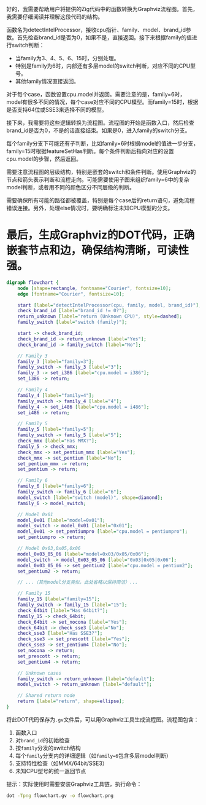 好的，我需要帮助用户将提供的Zig代码中的函数转换为Graphviz流程图。首先，我需要仔细阅读并理解这段代码的结构。

函数名为detectIntelProcessor，接收cpu指针、family、model、brand_id参数。首先检查brand_id是否为0，如果不是，直接返回。接下来根据family的值进行switch判断：

- 当family为3、4、5、6、15时，分别处理。
- 特别是family为6时，内部还有多层model的switch判断，对应不同的CPU型号。
- 其他family情况直接返回。

对于每个case，函数设置cpu.model并返回。需要注意的是，family=6时，model有很多不同的情况，每个case对应不同的CPU模型。而family=15时，根据是否支持64位或SSE3来选择不同的模型。

接下来，我需要将这些逻辑转换为流程图。流程图的开始是函数入口，然后检查brand_id是否为0，不是的话直接结束。如果是0，进入family的switch分支。

每个family分支下可能还有子判断，比如family=6时根据model的值进一步分支，family=15时根据featureSetHas判断。每个条件判断后指向对应的设置cpu.model的步骤，然后返回。

需要注意流程图的层级结构，特别是嵌套的switch和条件判断。使用Graphviz的节点和箭头表示判断和流程走向。可能需要使用子图来组织family=6中的复杂model判断，或者用不同的颜色区分不同层级的判断。

需要确保所有可能的路径都被覆盖，特别是每个case后的return语句，避免流程错误连接。另外，处理else情况时，要明确标注未知CPU模型的分支。

最后，生成Graphviz的DOT代码，正确嵌套节点和边，确保结构清晰，可读性强。
================================================
```dot
digraph flowchart {
    node [shape=rectangle, fontname="Courier", fontsize=10];
    edge [fontname="Courier", fontsize=10];

    start [label="detectIntelProcessor(cpu, family, model, brand_id)"];
    check_brand_id [label="brand_id != 0?"];
    return_unknown [label="return (Unknown CPU)", style=dashed];
    family_switch [label="switch (family)"];

    start -> check_brand_id;
    check_brand_id -> return_unknown [label="Yes"];
    check_brand_id -> family_switch [label="No"];

    // Family 3
    family_3 [label="family=3"];
    family_switch -> family_3 [label="3"];
    family_3 -> set_i386 [label="cpu.model = i386"];
    set_i386 -> return;

    // Family 4
    family_4 [label="family=4"];
    family_switch -> family_4 [label="4"];
    family_4 -> set_i486 [label="cpu.model = i486"];
    set_i486 -> return;

    // Family 5
    family_5 [label="family=5"];
    family_switch -> family_5 [label="5"];
    check_mmx [label="Has MMX?"];
    family_5 -> check_mmx;
    check_mmx -> set_pentium_mmx [label="Yes"];
    check_mmx -> set_pentium [label="No"];
    set_pentium_mmx -> return;
    set_pentium -> return;

    // Family 6
    family_6 [label="family=6"];
    family_switch -> family_6 [label="6"];
    model_switch [label="switch (model)", shape=diamond];
    family_6 -> model_switch;

    // Model 0x01
    model_0x01 [label="model=0x01"];
    model_switch -> model_0x01 [label="0x01"];
    model_0x01 -> set_pentiumpro [label="cpu.model = pentiumpro"];
    set_pentiumpro -> return;

    // Model 0x03,0x05,0x06
    model_0x03_05_06 [label="model=0x03/0x05/0x06"];
    model_switch -> model_0x03_05_06 [label="0x03|0x05|0x06"];
    model_0x03_05_06 -> set_pentium2 [label="cpu.model = pentium2"];
    set_pentium2 -> return;

    // ...（其他model分支类似，此处省略以保持简洁）...

    // Family 15
    family_15 [label="family=15"];
    family_switch -> family_15 [label="15"];
    check_64bit [label="Has 64bit?"];
    family_15 -> check_64bit;
    check_64bit -> set_nocona [label="Yes"];
    check_64bit -> check_sse3 [label="No"];
    check_sse3 [label="Has SSE3?"];
    check_sse3 -> set_prescott [label="Yes"];
    check_sse3 -> set_pentium4 [label="No"];
    set_nocona -> return;
    set_prescott -> return;
    set_pentium4 -> return;

    // Unknown cases
    family_switch -> return_unknown [label="default"];
    model_switch -> return_unknown [label="default"];

    // Shared return node
    return [label="return", shape=ellipse];
}
```

将此DOT代码保存为`.gv`文件后，可以用Graphviz工具生成流程图。流程图包含：

1. 函数入口
2. 对`brand_id`的初始检查
3. 按`family`分发的switch结构
4. 每个`family`分支内的详细逻辑（如`family=6`包含多层model判断）
5. 支持特性检查（如MMX/64bit/SSE3）
6. 未知CPU型号的统一返回节点

提示：实际使用时需要安装Graphviz工具链，执行命令：
```bash
dot -Tpng flowchart.gv -o flowchart.png
```